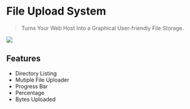 # File Upload System
> Turns Your Web Host Into a Graphical User-friendly File Storage.

![](https://cloud.githubusercontent.com/assets/24397291/21080824/f6975442-bfb0-11e6-8a4a-e5f02d66afda.png)

## Features
- Directory Listing
- Mutiple File Uploader
- Progress Bar 
- Percentage 
- Bytes Uploaded 
